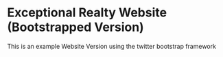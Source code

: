 # Exceptional Realty Website (Bootstrapped Version)

This is an example Website Version using the twitter bootstrap framework

